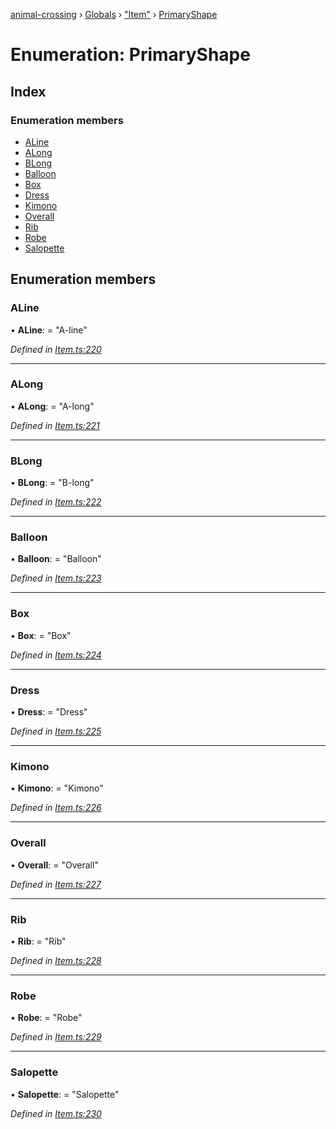 [animal-crossing](../README.md) › [Globals](../globals.md) › ["Item"](../modules/_item_.md) › [PrimaryShape](_item_.primaryshape.md)

# Enumeration: PrimaryShape

## Index

### Enumeration members

* [ALine](_item_.primaryshape.md#aline)
* [ALong](_item_.primaryshape.md#along)
* [BLong](_item_.primaryshape.md#blong)
* [Balloon](_item_.primaryshape.md#balloon)
* [Box](_item_.primaryshape.md#box)
* [Dress](_item_.primaryshape.md#dress)
* [Kimono](_item_.primaryshape.md#kimono)
* [Overall](_item_.primaryshape.md#overall)
* [Rib](_item_.primaryshape.md#rib)
* [Robe](_item_.primaryshape.md#robe)
* [Salopette](_item_.primaryshape.md#salopette)

## Enumeration members

###  ALine

• **ALine**: = "A-line"

*Defined in [Item.ts:220](https://github.com/Norviah/animal-crossing/blob/0850a1e/module/types/Item.ts#L220)*

___

###  ALong

• **ALong**: = "A-long"

*Defined in [Item.ts:221](https://github.com/Norviah/animal-crossing/blob/0850a1e/module/types/Item.ts#L221)*

___

###  BLong

• **BLong**: = "B-long"

*Defined in [Item.ts:222](https://github.com/Norviah/animal-crossing/blob/0850a1e/module/types/Item.ts#L222)*

___

###  Balloon

• **Balloon**: = "Balloon"

*Defined in [Item.ts:223](https://github.com/Norviah/animal-crossing/blob/0850a1e/module/types/Item.ts#L223)*

___

###  Box

• **Box**: = "Box"

*Defined in [Item.ts:224](https://github.com/Norviah/animal-crossing/blob/0850a1e/module/types/Item.ts#L224)*

___

###  Dress

• **Dress**: = "Dress"

*Defined in [Item.ts:225](https://github.com/Norviah/animal-crossing/blob/0850a1e/module/types/Item.ts#L225)*

___

###  Kimono

• **Kimono**: = "Kimono"

*Defined in [Item.ts:226](https://github.com/Norviah/animal-crossing/blob/0850a1e/module/types/Item.ts#L226)*

___

###  Overall

• **Overall**: = "Overall"

*Defined in [Item.ts:227](https://github.com/Norviah/animal-crossing/blob/0850a1e/module/types/Item.ts#L227)*

___

###  Rib

• **Rib**: = "Rib"

*Defined in [Item.ts:228](https://github.com/Norviah/animal-crossing/blob/0850a1e/module/types/Item.ts#L228)*

___

###  Robe

• **Robe**: = "Robe"

*Defined in [Item.ts:229](https://github.com/Norviah/animal-crossing/blob/0850a1e/module/types/Item.ts#L229)*

___

###  Salopette

• **Salopette**: = "Salopette"

*Defined in [Item.ts:230](https://github.com/Norviah/animal-crossing/blob/0850a1e/module/types/Item.ts#L230)*
